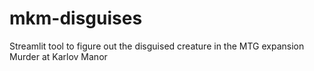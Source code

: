 # mkm-disguises
Streamlit tool to figure out the disguised creature in the MTG expansion Murder at Karlov Manor
